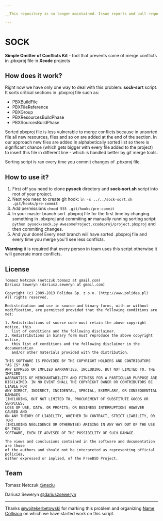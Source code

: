 ```yaml
---

__This repository is no longer maintained. Issue reports and pull requests will not be attended.__

---
```


SOCK
====

**Simple Omitter of Conflicts Kit** - tool that prevents some of merge conflicts in .pbxproj file in **Xcode** projects

How does it work?
----
Right now we have only one way to deal with this problem: **sock-sort** script. It sorts critical sections in .pbxproj file such as:
- PBXBuildFile
- PBXFileReference
- PBXGroup
- PBXResourcesBuildPhase
- PBXSourcesBuildPhase

Sorted pbxproj file is less vulnerable to merge conflicts because in unsorted file all new resources, files and so on are added at the end of the section. In our approach new files are added in alphabetically sorted list so there is significant chance (which gets bigger with every file added to the project) to insert this file in different line - which is handled better by git merge tools.

Sorting script is ran every time you commit changes of .pbxproj file.

How to use it?
---
1. First off you need to clone **pysock** directory and **sock-sort.sh** script into root of your project.
2. Next you need to create git hook: `ln -s ../../sock-sort.sh .git/hooks/pre-commit`
3. Add permissions `chmod 555 .git/hooks/pre-commit` 
4. In your master branch sort .pbxproj file for the first time by changing something in .pbxproj and commiting **or** manually running sorting script: `python pysock/sock.py AwesomeProject.xcodeproj/project.pbxproj` and then commiting changes.
5. And your done! Every next branch will have sorted .pbxproj file and every time you merge you'll see less conflicts.

**Warning** it is required that every person in team uses this script otherwise it will generate more conflicts.

License
---
    Tomasz Netczuk (netczuk.tomasz at gmail.com)
    Dariusz Seweryn (dariusz.seweryn at gmail.com) 

    Copyright (c) 2009-2013 Polidea Sp. z o.o. (http://www.polidea.pl)
    All rights reserved.
    
    Redistribution and use in source and binary forms, with or without
    modification, are permitted provided that the following conditions are met: 
    
    1. Redistributions of source code must retain the above copyright notice, this
       list of conditions and the following disclaimer. 
    2. Redistributions in binary form must reproduce the above copyright notice,
       this list of conditions and the following disclaimer in the documentation
       and/or other materials provided with the distribution. 
    
    THIS SOFTWARE IS PROVIDED BY THE COPYRIGHT HOLDERS AND CONTRIBUTORS "AS IS" AND
    ANY EXPRESS OR IMPLIED WARRANTIES, INCLUDING, BUT NOT LIMITED TO, THE IMPLIED
    WARRANTIES OF MERCHANTABILITY AND FITNESS FOR A PARTICULAR PURPOSE ARE
    DISCLAIMED. IN NO EVENT SHALL THE COPYRIGHT OWNER OR CONTRIBUTORS BE LIABLE FOR
    ANY DIRECT, INDIRECT, INCIDENTAL, SPECIAL, EXEMPLARY, OR CONSEQUENTIAL DAMAGES
    (INCLUDING, BUT NOT LIMITED TO, PROCUREMENT OF SUBSTITUTE GOODS OR SERVICES;
    LOSS OF USE, DATA, OR PROFITS; OR BUSINESS INTERRUPTION) HOWEVER CAUSED AND
    ON ANY THEORY OF LIABILITY, WHETHER IN CONTRACT, STRICT LIABILITY, OR TORT
    (INCLUDING NEGLIGENCE OR OTHERWISE) ARISING IN ANY WAY OUT OF THE USE OF THIS
    SOFTWARE, EVEN IF ADVISED OF THE POSSIBILITY OF SUCH DAMAGE.
    
    The views and conclusions contained in the software and documentation are those
    of the authors and should not be interpreted as representing official policies, 
    either expressed or implied, of the FreeBSD Project.

Team
---
Tomasz Netczuk [@neciu](https://github.com/neciu)  

Dariusz Seweryn [@dariuszseweryn](https://github.com/dariuszseweryn)  

---

Thanks [@wojtekerbetowski](https://github.com/wojtekerbetowski) for marking this problem and organizing [Name Collision](https://www.hackerleague.org/hackathons/name-collision) on which we have started work on this script. 
